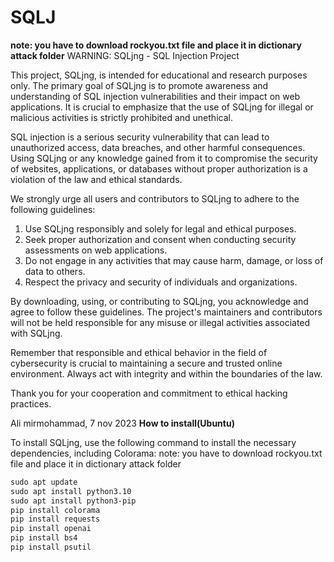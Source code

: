 # SQLJ
**note: you have to download rockyou.txt file and place it in dictionary attack folder**
WARNING: SQLjng - SQL Injection Project

This project, SQLjng, is intended for educational and research purposes only. The primary goal of SQLjng is to promote awareness and understanding of SQL injection vulnerabilities and their impact on web applications. It is crucial to emphasize that the use of SQLjng for illegal or malicious activities is strictly prohibited and unethical.

SQL injection is a serious security vulnerability that can lead to unauthorized access, data breaches, and other harmful consequences. Using SQLjng or any knowledge gained from it to compromise the security of websites, applications, or databases without proper authorization is a violation of the law and ethical standards.

We strongly urge all users and contributors to SQLjng to adhere to the following guidelines:

1. Use SQLjng responsibly and solely for legal and ethical purposes.
2. Seek proper authorization and consent when conducting security assessments on web applications.
3. Do not engage in any activities that may cause harm, damage, or loss of data to others.
4. Respect the privacy and security of individuals and organizations.

By downloading, using, or contributing to SQLjng, you acknowledge and agree to follow these guidelines. The project's maintainers and contributors will not be held responsible for any misuse or illegal activities associated with SQLjng.

Remember that responsible and ethical behavior in the field of cybersecurity is crucial to maintaining a secure and trusted online environment. Always act with integrity and within the boundaries of the law.

Thank you for your cooperation and commitment to ethical hacking practices.

Ali mirmohammad,
7 nov 2023
**How to install(Ubuntu)**

To install SQLjng, use the following command to install the necessary dependencies, including Colorama:
note: you have to download rockyou.txt file and place it in dictionary attack folder

```markdown
sudo apt update
sudo apt install python3.10
sudo apt install python3-pip
pip install colorama
pip install requests
pip install openai
pip install bs4
pip install psutil







